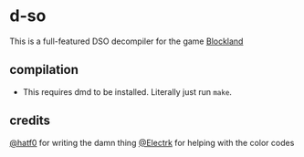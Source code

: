 # d-so
This is a full-featured DSO decompiler for the game [Blockland](https://blockland.us)
## compilation
* This requires dmd to be installed.
Literally just run `make`.
## credits
[@hatf0](https://malw.io) for writing the damn thing
[@Electrk](http://electrk.rocks/) for helping with the color codes
